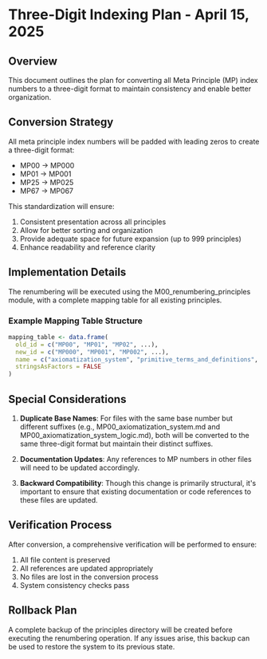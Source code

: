 # Three-Digit Indexing Plan - April 15, 2025

## Overview

This document outlines the plan for converting all Meta Principle (MP) index numbers to a three-digit format to maintain consistency and enable better organization.

## Conversion Strategy

All meta principle index numbers will be padded with leading zeros to create a three-digit format:
- MP00 → MP000
- MP01 → MP001
- MP25 → MP025
- MP67 → MP067

This standardization will ensure:
1. Consistent presentation across all principles
2. Allow for better sorting and organization 
3. Provide adequate space for future expansion (up to 999 principles)
4. Enhance readability and reference clarity

## Implementation Details

The renumbering will be executed using the M00_renumbering_principles module, with a complete mapping table for all existing principles. 

### Example Mapping Table Structure

```r
mapping_table <- data.frame(
  old_id = c("MP00", "MP01", "MP02", ...),
  new_id = c("MP000", "MP001", "MP002", ...),
  name = c("axiomatization_system", "primitive_terms_and_definitions", "structural_blueprint", ...),
  stringsAsFactors = FALSE
)
```

## Special Considerations

1. **Duplicate Base Names**: For files with the same base number but different suffixes (e.g., MP00_axiomatization_system.md and MP00_axiomatization_system_logic.md), both will be converted to the same three-digit format but maintain their distinct suffixes.

2. **Documentation Updates**: Any references to MP numbers in other files will need to be updated accordingly.

3. **Backward Compatibility**: Though this change is primarily structural, it's important to ensure that existing documentation or code references to these files are updated.

## Verification Process

After conversion, a comprehensive verification will be performed to ensure:
1. All file content is preserved
2. All references are updated appropriately
3. No files are lost in the conversion process
4. System consistency checks pass

## Rollback Plan

A complete backup of the principles directory will be created before executing the renumbering operation. If any issues arise, this backup can be used to restore the system to its previous state.